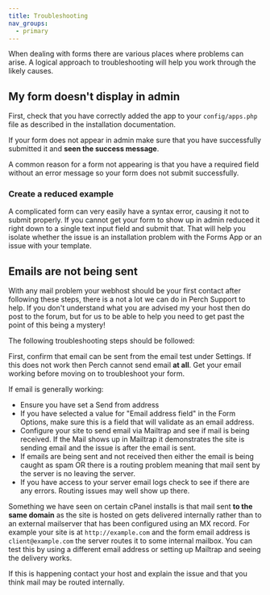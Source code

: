 ```yaml
---
title: Troubleshooting
nav_groups:
  - primary
---
```


When dealing with forms there are various places where problems can arise. A logical approach to troubleshooting will help you work through the likely causes.

## My form doesn't display in admin

First, check that you have correctly added the app to your `config/apps.php` file as described in the installation documentation.

If your form does not appear in admin make sure that you have successfully submitted it and **seen the success message**.

A common reason for a form not appearing is that you have a required field without an error message so your form does not submit successfully.

### Create a reduced example

A complicated form can very easily have a syntax error, causing it not to submit properly. If you cannot get your form to show up in admin reduced it right down to a single text input field and submit that. That will help you isolate whether the issue is an installation problem with the Forms App or an issue with your template.

## Emails are not being sent

With any mail problem your webhost should be your first contact after following these steps, there is a not a lot we can do in Perch Support to help. If you don't understand what you are advised my your host then do post to the forum, but for us to be able to help you need to get past the point of this being a mystery!

The following troubleshooting steps should be followed:

First, confirm that email can be sent from the email test under Settings. If this does not work then Perch cannot send email **at all**. Get your email working before moving on to troubleshoot your form.

If email is generally working:

- Ensure you have set a Send from address
- If you have selected a value for "Email address field" in the Form Options, make sure this is a field that will validate as an email address.
- Configure your site to send email via Mailtrap and see if mail is being received. If the Mail shows up in Mailtrap it demonstrates the site is sending email and the issue is after the email is sent.
- If emails are being sent and not received then either the email is being caught as spam OR there is a routing problem meaning that mail sent by the server is no leaving the server.
- If you have access to your server email logs check to see if there are any errors. Routing issues may well show up there.

Something we have seen on certain cPanel installs is that mail sent **to the same domain** as the site is hosted on gets delivered internally rather than to an external mailserver that has been configured using an MX record. For example your site is at `http://example.com` and the form email address is `client@example.com` the server routes it to some internal mailbox. You can test this by using a different email address or setting up Mailtrap and seeing the delivery works.

If this is happening contact your host and explain the issue and that you think mail may be routed internally.

